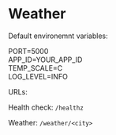 Weather
=======

Default environemnt variables:

PORT=5000  
APP_ID=YOUR_APP_ID  
TEMP_SCALE=C  
LOG_LEVEL=INFO  

URLs:

Health check: `/healthz`

Weather: `/weather/<city>`
